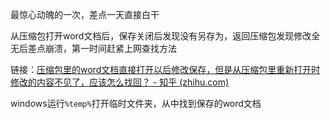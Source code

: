 最惊心动魄的一次，差点一天直接白干

从压缩包打开word文档后，保存关闭后发现没有另存为，返回压缩包发现修改全无后差点崩溃，第一时间赶紧上网查找方法

链接：[压缩包里的word文档直接打开以后修改保存，但是从压缩包里重新打开时修改的内容不见了，应该怎么找回？ - 知乎 (zhihu.com)](https://www.zhihu.com/question/294112235)

windows运行`%temp%`打开临时文件夹，从中找到保存的word文档